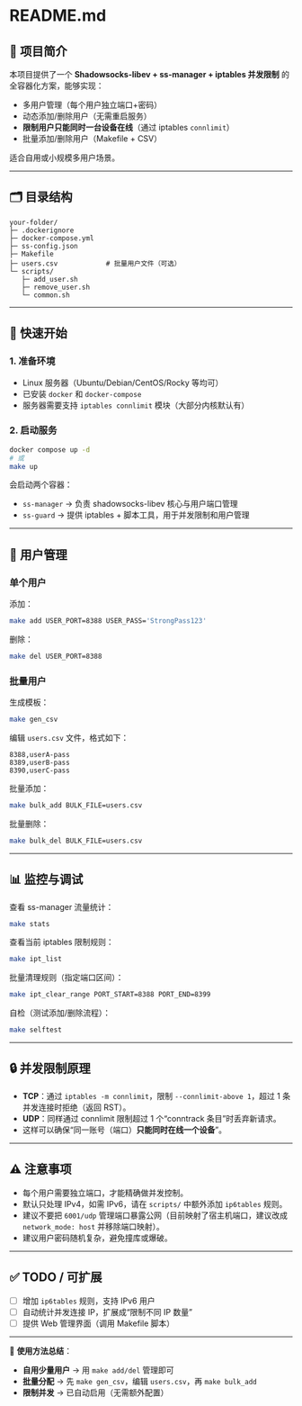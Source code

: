 # README.md

## 📌 项目简介
本项目提供了一个 **Shadowsocks-libev + ss-manager + iptables 并发限制** 的全容器化方案，能够实现：

- 多用户管理（每个用户独立端口+密码）  
- 动态添加/删除用户（无需重启服务）  
- **限制用户只能同时一台设备在线**（通过 iptables `connlimit`）  
- 批量添加/删除用户（Makefile + CSV）  

适合自用或小规模多用户场景。

---

## 🗂 目录结构
```
your-folder/
├─ .dockerignore
├─ docker-compose.yml
├─ ss-config.json
├─ Makefile
├─ users.csv            # 批量用户文件（可选）
└─ scripts/
   ├─ add_user.sh
   ├─ remove_user.sh
   └─ common.sh
```

---

## 🚀 快速开始

### 1. 准备环境
- Linux 服务器（Ubuntu/Debian/CentOS/Rocky 等均可）  
- 已安装 `docker` 和 `docker-compose`  
- 服务器需要支持 `iptables connlimit` 模块（大部分内核默认有）  

### 2. 启动服务
```bash
docker compose up -d
# 或
make up
```

会启动两个容器：
- `ss-manager` → 负责 shadowsocks-libev 核心与用户端口管理  
- `ss-guard` → 提供 iptables + 脚本工具，用于并发限制和用户管理  

---

## 👥 用户管理

### 单个用户
添加：
```bash
make add USER_PORT=8388 USER_PASS='StrongPass123'
```
删除：
```bash
make del USER_PORT=8388
```

### 批量用户
生成模板：
```bash
make gen_csv
```
编辑 `users.csv` 文件，格式如下：
```
8388,userA-pass
8389,userB-pass
8390,userC-pass
```

批量添加：
```bash
make bulk_add BULK_FILE=users.csv
```

批量删除：
```bash
make bulk_del BULK_FILE=users.csv
```

---

## 📊 监控与调试

查看 ss-manager 流量统计：
```bash
make stats
```

查看当前 iptables 限制规则：
```bash
make ipt_list
```

批量清理规则（指定端口区间）：
```bash
make ipt_clear_range PORT_START=8388 PORT_END=8399
```

自检（测试添加/删除流程）：
```bash
make selftest
```

---

## 🔒 并发限制原理

- **TCP**：通过 `iptables -m connlimit`，限制 `--connlimit-above 1`，超过 1 条并发连接时拒绝（返回 RST）。  
- **UDP**：同样通过 connlimit 限制超过 1 个“conntrack 条目”时丢弃新请求。  
- 这样可以确保“同一账号（端口）**只能同时在线一个设备**”。  

---

## ⚠️ 注意事项
- 每个用户需要独立端口，才能精确做并发控制。  
- 默认只处理 IPv4，如需 IPv6，请在 `scripts/` 中额外添加 `ip6tables` 规则。  
- 建议不要把 `6001/udp` 管理端口暴露公网（目前映射了宿主机端口，建议改成 `network_mode: host` 并移除端口映射）。  
- 建议用户密码随机复杂，避免撞库或爆破。  

---

## ✅ TODO / 可扩展
- [ ] 增加 `ip6tables` 规则，支持 IPv6 用户  
- [ ] 自动统计并发连接 IP，扩展成“限制不同 IP 数量”  
- [ ] 提供 Web 管理界面（调用 Makefile 脚本）  

---

📌 **使用方法总结**：  
- **自用少量用户** → 用 `make add/del` 管理即可  
- **批量分配** → 先 `make gen_csv`，编辑 `users.csv`，再 `make bulk_add`  
- **限制并发** → 已自动启用（无需额外配置）  
